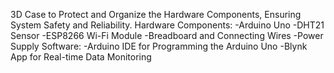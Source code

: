 3D Case to Protect and Organize the Hardware Components, Ensuring System Safety and Reliability.
Hardware Components:
-Arduino Uno
-DHT21 Sensor
-ESP8266 Wi-Fi Module
-Breadboard and Connecting Wires
-Power Supply
Software:
-Arduino IDE for Programming the Arduino Uno
-Blynk App for Real-time Data Monitoring
